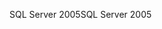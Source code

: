 <span data-ttu-id="eaa2d-101">SQL Server 2005</span><span class="sxs-lookup"><span data-stu-id="eaa2d-101">SQL Server 2005</span></span>